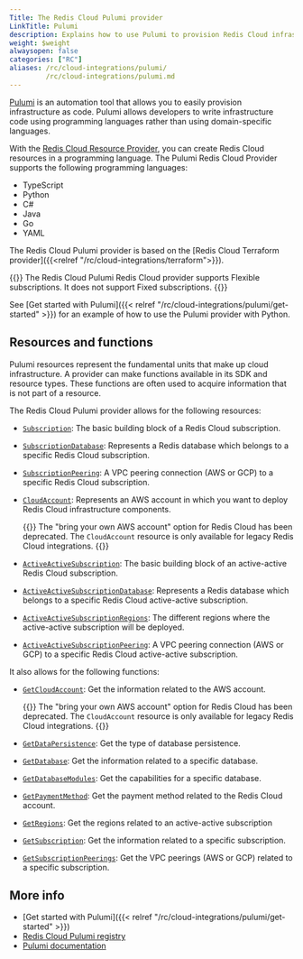 ```yaml
---
Title: The Redis Cloud Pulumi provider
LinkTitle: Pulumi
description: Explains how to use Pulumi to provision Redis Cloud infrastructure
weight: $weight
alwaysopen: false
categories: ["RC"]
aliases: /rc/cloud-integrations/pulumi/
         /rc/cloud-integrations/pulumi.md
---
```


[Pulumi](https://www.pulumi.com/) is an automation tool that allows you to easily provision infrastructure as code. Pulumi allows developers to write infrastructure code using programming languages rather than using domain-specific languages.

With the [Redis Cloud Resource Provider](https://www.pulumi.com/registry/packages/rediscloud/), you can create Redis Cloud resources in a programming language. The Pulumi Redis Cloud Provider supports the following programming languages:

* TypeScript
* Python
* C#
* Java
* Go
* YAML

The Redis Cloud Pulumi provider is based on the [Redis Cloud Terraform provider]({{<relref "/rc/cloud-integrations/terraform">}}).

{{<note>}}
The Redis Cloud Pulumi Redis Cloud provider supports Flexible subscriptions. It does not support Fixed subscriptions.
{{</note>}}

See [Get started with Pulumi]({{< relref  "/rc/cloud-integrations/pulumi/get-started" >}}) for an example of how to use the Pulumi provider with Python.

## Resources and functions

Pulumi resources represent the fundamental units that make up cloud infrastructure. A provider can make functions available in its SDK and resource types. These functions are often used to acquire information that is not part of a resource.

The Redis Cloud Pulumi provider allows for the following resources:

* [`Subscription`](https://www.pulumi.com/registry/packages/rediscloud/api-docs/subscription/): The basic building block of a Redis Cloud subscription.
* [`SubscriptionDatabase`](https://www.pulumi.com/registry/packages/rediscloud/api-docs/subscriptiondatabase/): Represents a Redis database which belongs to a specific Redis Cloud subscription.
* [`SubscriptionPeering`](https://www.pulumi.com/registry/packages/rediscloud/api-docs/subscriptionpeering/): A VPC peering connection (AWS or GCP) to a specific Redis Cloud subscription.
* [`CloudAccount`](https://www.pulumi.com/registry/packages/rediscloud/api-docs/cloudaccount/): Represents an AWS account in which you want to deploy Redis Cloud infrastructure components.

    {{<note>}}
The "bring your own AWS account" option for Redis Cloud has been deprecated. The `CloudAccount` resource is only available for legacy Redis Cloud integrations.
    {{</note>}}

* [`ActiveActiveSubscription`](https://www.pulumi.com/registry/packages/rediscloud/api-docs/activeactivesubscription/): The basic building block of an active-active Redis Cloud subscription.
* [`ActiveActiveSubscriptionDatabase`](https://www.pulumi.com/registry/packages/rediscloud/api-docs/activeactivesubscriptiondatabase/): Represents a Redis database which belongs to a specific Redis Cloud active-active subscription.
* [`ActiveActiveSubscriptionRegions`](https://www.pulumi.com/registry/packages/rediscloud/api-docs/activeactivesubscriptionregions/): The different regions where the active-active subscription will be deployed.
* [`ActiveActiveSubscriptionPeering`](https://www.pulumi.com/registry/packages/rediscloud/api-docs/activeactivesubscriptionpeering/): A VPC peering connection (AWS or GCP) to a specific Redis Cloud active-active subscription.

It also allows for the following functions:

* [`GetCloudAccount`](https://www.pulumi.com/registry/packages/rediscloud/api-docs/getcloudaccount/): Get the information related to the AWS account.

    {{<note>}}
The "bring your own AWS account" option for Redis Cloud has been deprecated. The `CloudAccount` resource is only available for legacy Redis Cloud integrations.
    {{</note>}}

* [`GetDataPersistence`](https://www.pulumi.com/registry/packages/rediscloud/api-docs/getdatapersistence/): Get the type of database persistence.
* [`GetDatabase`](https://www.pulumi.com/registry/packages/rediscloud/api-docs/getdatabase/): Get the information related to a specific database.
* [`GetDatabaseModules`](https://www.pulumi.com/registry/packages/rediscloud/api-docs/getdatabasemodules/): Get the capabilities for a specific database.
* [`GetPaymentMethod`](https://www.pulumi.com/registry/packages/rediscloud/api-docs/getpaymentmethod/): Get the payment method related to the Redis Cloud account.
* [`GetRegions`](https://www.pulumi.com/registry/packages/rediscloud/api-docs/getregions/): Get the regions related to an active-active subscription
* [`GetSubscription`](https://www.pulumi.com/registry/packages/rediscloud/api-docs/getsubscription/): Get the information related to a specific subscription.
* [`GetSubscriptionPeerings`](https://www.pulumi.com/registry/packages/rediscloud/api-docs/getsubscriptionpeerings/): Get the VPC peerings (AWS or GCP) related to a specific subscription.

## More info

- [Get started with Pulumi]({{< relref  "/rc/cloud-integrations/pulumi/get-started" >}})
- [Redis Cloud Pulumi registry](https://www.pulumi.com/registry/packages/rediscloud/)
- [Pulumi documentation](https://www.pulumi.com/docs/)
